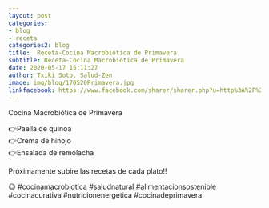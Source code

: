 ```yaml
---
layout: post
categories:
- blog
- receta
categories2: blog
title:  Receta-Cocina Macrobiótica de Primavera
subtitle: Receta-Cocina Macrobiótica de Primavera
date: 2020-05-17 15:11:27
author: Txiki Soto, Salud-Zen
image: img/blog/170520Primavera.jpg
linkfacebook: https://www.facebook.com/sharer/sharer.php?u=http%3A%2F%2Fwww.salud-zen.com%2Fblog%2Freceta%2F2020%2F05%2F17%2Freceta-primavera.html&amp;src=sdkpreparse
---
```

Cocina Macrobiótica de Primavera

👉Paella de quinoa  
👉Crema de hinojo  
👉Ensalada de remolacha  

Próximamente subire las recetas de cada plato!!  

😉
#cocinamacrobiotica
#saludnatural
#alimentacionsostenible
#cocinacurativa
#nutricionenergetica
#cocinadeprimavera

